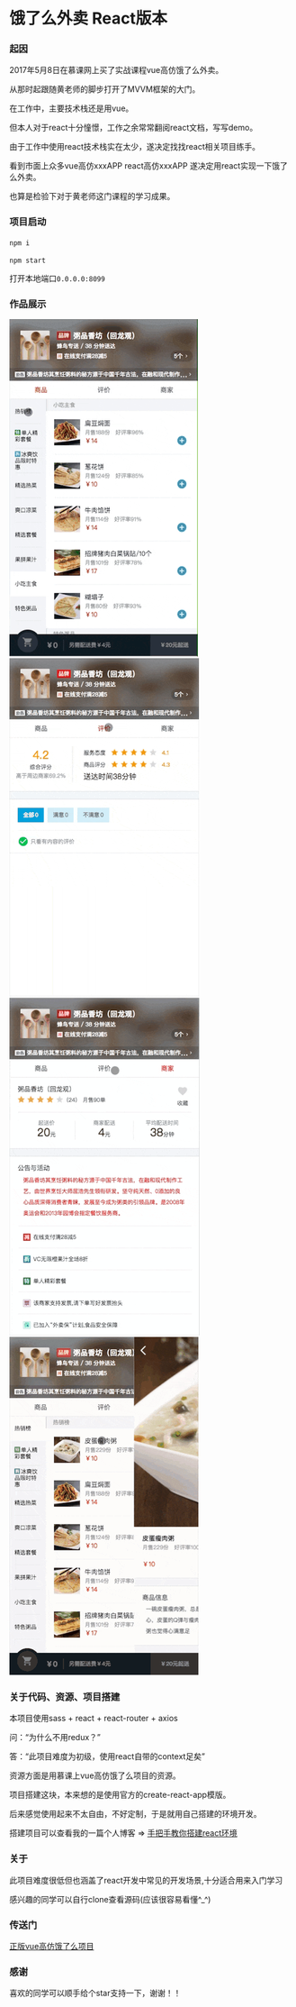 # 饿了么外卖 React版本

### 起因

2017年5月8日在慕课网上买了实战课程vue高仿饿了么外卖。

从那时起跟随黄老师的脚步打开了MVVM框架的大门。

在工作中，主要技术栈还是用vue。

但本人对于react十分憧憬，工作之余常常翻阅react文档，写写demo。

由于工作中使用react技术栈实在太少，遂决定找找react相关项目练手。

看到市面上众多vue高仿xxxAPP  react高仿xxxAPP  遂决定用react实现一下饿了么外卖。

也算是检验下对于黄老师这门课程的学习成果。

### 项目启动

`npm i`

`npm start`

打开本地端口`0.0.0.0:8099`

### 作品展示

![img](./public/sell1.gif)
![img](./public/sell2.gif)
![img](./public/sell3.gif)
![img](./public/sell4.gif)

### 关于代码、资源、项目搭建

本项目使用sass + react + react-router + axios

问：“为什么不用redux？”

答：“此项目难度为初级，使用react自带的context足矣”

资源方面是用慕课上vue高仿饿了么项目的资源。

项目搭建这块，本来想的是使用官方的create-react-app模版。

后来感觉使用起来不太自由，不好定制，于是就用自己搭建的环境开发。

搭建项目可以查看我的一篇个人博客 => [手把手教你搭建react环境](https://segmentfault.com/a/1190000011824338)

### 关于
此项目难度很低但也涵盖了react开发中常见的开发场景,十分适合用来入门学习

感兴趣的同学可以自行clone查看源码(应该很容易看懂^_^)

### 传送门

[正版vue高仿饿了么项目](https://github.com/ustbhuangyi/vue-sell)

### 感谢

喜欢的同学可以顺手给个star支持一下，谢谢！！
